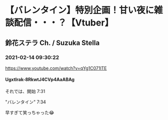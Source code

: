 # 【バレンタイン】特別企画！甘い夜に雑談配信・・・？【Vtuber】

## 鈴花ステラ Ch. / Suzuka Stella

### 2021-02-14 09:30:22

https://www.youtube.com/watch?v=qYg1C071lTE

#### UgxtIrak-8RkwtJ4CVp4AaABAg

それでは、開始 7:31

"バレンタイン"  7:34



早すぎて笑っちゃった😂

